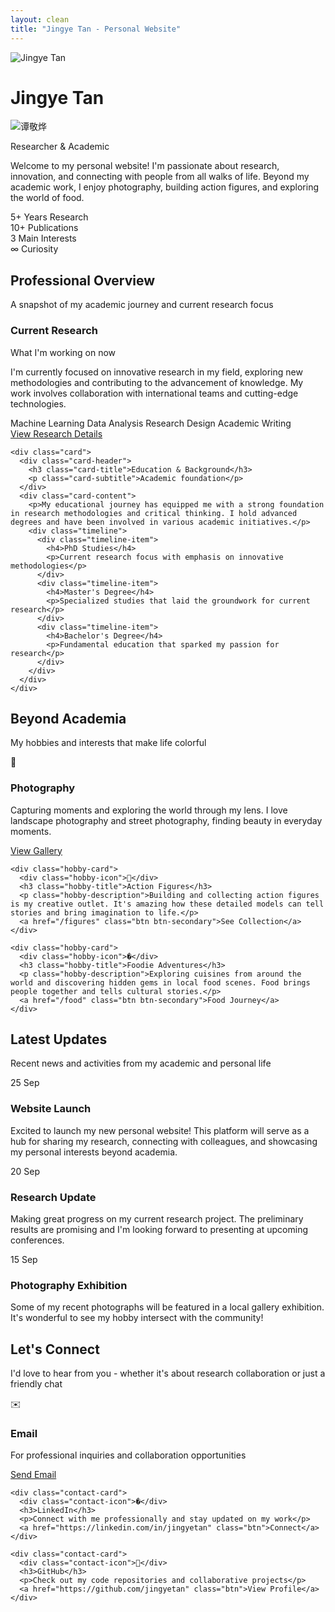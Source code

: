 ```yaml
---
layout: clean
title: "Jingye Tan - Personal Website"
---
```


<div class="profile-hero">
  <div class="container">
    <div class="profile-content">
      <img src="{{ '/assets/images/headshot.jpg' | relative_url }}" alt="Jingye Tan" class="profile-image">
      <div class="profile-info">
        <h1>Jingye Tan</h1>
        <img src="{{ '/assets/images/name.png' | relative_url }}" alt="谭敬烨" class="chinese-name">
        <p class="profile-subtitle">Researcher & Academic</p>
        <p class="profile-bio">Welcome to my personal website! I'm passionate about research, innovation, and connecting with people from all walks of life. Beyond my academic work, I enjoy photography, building action figures, and exploring the world of food.</p>
      </div>
    </div>
  </div>
</div>

<div class="container">
  <!-- Quick Stats -->
  <div class="stats-grid">
    <div class="stat-card">
      <span class="stat-number">5+</span>
      <span class="stat-label">Years Research</span>
    </div>
    <div class="stat-card">
      <span class="stat-number">10+</span>
      <span class="stat-label">Publications</span>
    </div>
    <div class="stat-card">
      <span class="stat-number">3</span>
      <span class="stat-label">Main Interests</span>
    </div>
    <div class="stat-card">
      <span class="stat-number">∞</span>
      <span class="stat-label">Curiosity</span>
    </div>
  </div>

  <!-- Professional Overview -->
  <div class="section-header">
    <h2 class="section-title">Professional Overview</h2>
    <p class="section-subtitle">A snapshot of my academic journey and current research focus</p>
  </div>

  <div class="grid-2">
    <div class="card">
      <div class="card-header">
        <h3 class="card-title">Current Research</h3>
        <p class="card-subtitle">What I'm working on now</p>
      </div>
      <div class="card-content">
        <p>I'm currently focused on innovative research in my field, exploring new methodologies and contributing to the advancement of knowledge. My work involves collaboration with international teams and cutting-edge technologies.</p>
        <div class="skills-container">
          <span class="skill-tag">Machine Learning</span>
          <span class="skill-tag">Data Analysis</span>
          <span class="skill-tag">Research Design</span>
          <span class="skill-tag">Academic Writing</span>
        </div>
      </div>
      <div class="card-footer">
        <a href="/research" class="btn">View Research Details</a>
      </div>
    </div>

    <div class="card">
      <div class="card-header">
        <h3 class="card-title">Education & Background</h3>
        <p class="card-subtitle">Academic foundation</p>
      </div>
      <div class="card-content">
        <p>My educational journey has equipped me with a strong foundation in research methodologies and critical thinking. I hold advanced degrees and have been involved in various academic initiatives.</p>
        <div class="timeline">
          <div class="timeline-item">
            <h4>PhD Studies</h4>
            <p>Current research focus with emphasis on innovative methodologies</p>
          </div>
          <div class="timeline-item">
            <h4>Master's Degree</h4>
            <p>Specialized studies that laid the groundwork for current research</p>
          </div>
          <div class="timeline-item">
            <h4>Bachelor's Degree</h4>
            <p>Fundamental education that sparked my passion for research</p>
          </div>
        </div>
      </div>
    </div>
  </div>

  <!-- Personal Interests -->
  <div class="section-header mt-lg">
    <h2 class="section-title">Beyond Academia</h2>
    <p class="section-subtitle">My hobbies and interests that make life colorful</p>
  </div>

  <div class="grid-3">
    <div class="hobby-card">
      <div class="hobby-icon">📸</div>
      <h3 class="hobby-title">Photography</h3>
      <p class="hobby-description">Capturing moments and exploring the world through my lens. I love landscape photography and street photography, finding beauty in everyday moments.</p>
      <a href="/photography" class="btn btn-secondary">View Gallery</a>
    </div>

    <div class="hobby-card">
      <div class="hobby-icon">🤖</div>
      <h3 class="hobby-title">Action Figures</h3>
      <p class="hobby-description">Building and collecting action figures is my creative outlet. It's amazing how these detailed models can tell stories and bring imagination to life.</p>
      <a href="/figures" class="btn btn-secondary">See Collection</a>
    </div>

    <div class="hobby-card">
      <div class="hobby-icon">�</div>
      <h3 class="hobby-title">Foodie Adventures</h3>
      <p class="hobby-description">Exploring cuisines from around the world and discovering hidden gems in local food scenes. Food brings people together and tells cultural stories.</p>
      <a href="/food" class="btn btn-secondary">Food Journey</a>
    </div>
  </div>

  <!-- Latest Updates -->
  <div class="section-header mt-lg">
    <h2 class="section-title">Latest Updates</h2>
    <p class="section-subtitle">Recent news and activities from my academic and personal life</p>
  </div>

  <div class="news-item">
    <div class="news-date">
      <span class="news-day">25</span>
      <span class="news-month">Sep</span>
    </div>
    <div class="news-content">
      <h3>Website Launch</h3>
      <p class="news-excerpt">Excited to launch my new personal website! This platform will serve as a hub for sharing my research, connecting with colleagues, and showcasing my personal interests beyond academia.</p>
    </div>
  </div>

  <div class="news-item">
    <div class="news-date">
      <span class="news-day">20</span>
      <span class="news-month">Sep</span>
    </div>
    <div class="news-content">
      <h3>Research Update</h3>
      <p class="news-excerpt">Making great progress on my current research project. The preliminary results are promising and I'm looking forward to presenting at upcoming conferences.</p>
    </div>
  </div>

  <div class="news-item">
    <div class="news-date">
      <span class="news-day">15</span>
      <span class="news-month">Sep</span>
    </div>
    <div class="news-content">
      <h3>Photography Exhibition</h3>
      <p class="news-excerpt">Some of my recent photographs will be featured in a local gallery exhibition. It's wonderful to see my hobby intersect with the community!</p>
    </div>
  </div>

  <!-- Contact Section -->
  <div class="section-header mt-lg">
    <h2 class="section-title">Let's Connect</h2>
    <p class="section-subtitle">I'd love to hear from you - whether it's about research collaboration or just a friendly chat</p>
  </div>

  <div class="contact-grid">
    <div class="contact-card">
      <div class="contact-icon">✉️</div>
      <h3>Email</h3>
      <p>For professional inquiries and collaboration opportunities</p>
      <a href="mailto:jingye@example.com" class="btn">Send Email</a>
    </div>

    <div class="contact-card">
      <div class="contact-icon">�</div>
      <h3>LinkedIn</h3>
      <p>Connect with me professionally and stay updated on my work</p>
      <a href="https://linkedin.com/in/jingyetan" class="btn">Connect</a>
    </div>

    <div class="contact-card">
      <div class="contact-icon">🐙</div>
      <h3>GitHub</h3>
      <p>Check out my code repositories and collaborative projects</p>
      <a href="https://github.com/jingyetan" class="btn">View Profile</a>
    </div>
  </div>
</div>
